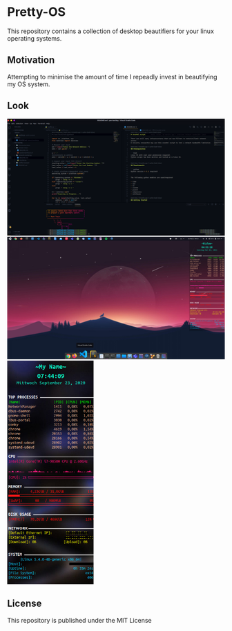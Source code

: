 # Pretty-OS

This repository contains a collection of desktop beautifiers for your linux operating systems.

## Motivation

Attempting to minimise the amount of time I repeadly invest in beautifying my OS system.

## Look

<p align="left">
    <img src="./vscode/ayu-dark-theme.png" width="600" title="Ayu Dark Theme"><br/>
    <img src="./plank/izzo-desktop.png" width="600" title="Plank dock"><br/>
    <img src="./conky/conky-img.png" width="200" title="Personal Conky Theme">
</p>

## License

This repository is published under the MIT License
